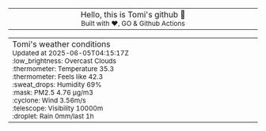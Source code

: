 
<div align="center">
<table>
<tbody>
<td align="center">
<img width="2000" height="0"><br>
Hello, this is Tomi's github 👋<br>
<sup>Built with ❤️, GO & Github Actions</sup><br>
<img width="2000" height="0">
</td>
</tbody>
</table>
</div>
<table>
<tbody>
<td align="left">
<img width="2000" height="0"><br>
Tomi's weather conditions<br>
<sup>Updated at 2025-06-05T04:15:17Z</sup><br>
<sup>:low_brightness: Overcast Clouds</sup><br>
<sup>:thermometer: Temperature 35.3 </sup><br>
<sup>:thermometer: Feels like 42.3</sup><br>
<sup>:sweat_drops: Humidity 69%</sup><br>
<sup>:mask: PM2.5 4.76 μg/m3</sup><br>
<sup>:cyclone: Wind 3.56m/s </sup><br>
<sup>:telescope: Visibility 10000m </sup><br>
<sup>:droplet: Rain 0mm/last 1h </sup><br>
<img width="2000" height="0">
</td>
<td align="left">
<img width="2000" height="0"><br>
<br>
<img width="2000" height="0">
</td>
</tbody>
</table>
</div>
    